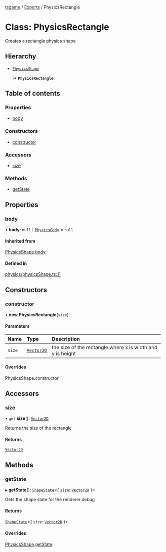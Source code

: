 [tsgame](../README.md) / [Exports](../modules.md) / PhysicsRectangle

# Class: PhysicsRectangle

Creates a rectangle physics shape

## Hierarchy

- [`PhysicsShape`](PhysicsShape.md)

  ↳ **`PhysicsRectangle`**

## Table of contents

### Properties

- [body](PhysicsRectangle.md#body)

### Constructors

- [constructor](PhysicsRectangle.md#constructor)

### Accessors

- [size](PhysicsRectangle.md#size)

### Methods

- [getState](PhysicsRectangle.md#getstate)

## Properties

### body

• **body**: ``null`` \| [`PhysicsBody`](PhysicsBody.md) = `null`

#### Inherited from

[PhysicsShape](PhysicsShape.md).[body](PhysicsShape.md#body)

#### Defined in

[physics/physicsShape.ts:11](https://github.com/ashleycheung/tsgame/blob/46dfc92/src/physics/physicsShape.ts#L11)

## Constructors

### constructor

• **new PhysicsRectangle**(`size`)

#### Parameters

| Name | Type | Description |
| :------ | :------ | :------ |
| `size` | [`Vector2D`](Vector2D.md) | the size of the rectangle where x is width and y is height |

#### Overrides

PhysicsShape.constructor

## Accessors

### size

• `get` **size**(): [`Vector2D`](Vector2D.md)

Returns the size of the rectangle

#### Returns

[`Vector2D`](Vector2D.md)

## Methods

### getState

▸ **getState**(): [`ShapeState`](../modules.md#shapestate)<{ `size`: [`Vector2D`](Vector2D.md)  }\>

Gets the shape state for the renderer debug

#### Returns

[`ShapeState`](../modules.md#shapestate)<{ `size`: [`Vector2D`](Vector2D.md)  }\>

#### Overrides

[PhysicsShape](PhysicsShape.md).[getState](PhysicsShape.md#getstate)
